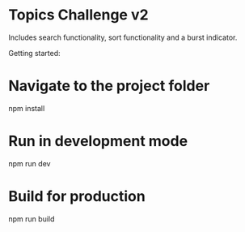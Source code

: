 # Topics Challenge v2

Includes search functionality, sort functionality and a burst indicator.

Getting started:

# Navigate to the project folder

npm install

# Run in development mode

npm run dev

# Build for production

npm run build
